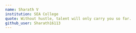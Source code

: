 ```yaml
---
name: Sharath V 
institution: SEA College 
quote: Without hustle, talent will only carry you so far. 
github_user: Sharath16113
---
```

